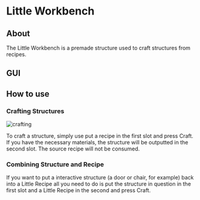 

# Little Workbench

## About

The Little Workbench is a premade structure used to craft structures from recipes.

## GUI

## How to use

### Crafting Structures

![crafting](https://user-images.githubusercontent.com/29471180/48627434-b921c180-e99b-11e8-9b27-a5ac1d102759.gif)

To craft a structure, simply use put a recipe in the first slot and press Craft. If you have the necessary materials, the structure will be outputted in the second slot. The source recipe will not be consumed.

### Combining Structure and Recipe

If you want to put a interactive structure (a door or chair, for example) back into a Little Recipe all you need to do is put the structure in question in the first slot and a Little Recipe in the second and press Craft.


